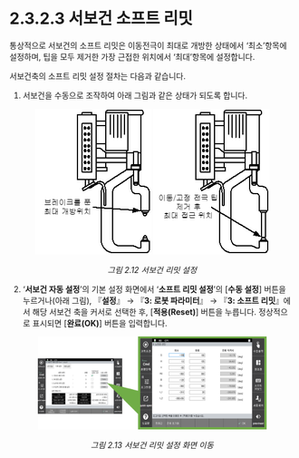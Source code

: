 ﻿# 2.3.2.3 서보건 소프트 리밋

통상적으로 서보건의 소프트 리밋은 이동전극이 최대로 개방한 상태에서 ‘최소’항목에 설정하며, 팁을 모두 제거한 가장 근접한 위치에서 ‘최대’항목에 설정합니다.

서보건축의 소프트 리밋 설정 절차는 다음과 같습니다.

1. 서보건을 수동으로 조작하여 아래 그림과 같은 상태가 되도록 합니다.


<p align="center">
 <img src="../../../.gitbook/assets/image (90).png" ></img>
 <img src="../../../.gitbook/assets/image (2).png" ></img>
 <em><p align="center">그림 2.12 서보건 리밋 설정</p></em>
</p>

2. ‘**서보건 자동 설정**’의 기본 설정 화면에서 ‘**소프트 리밋 설정**’의 \[**수동 설정**] 버튼을 누르거나(아래 그림), 『**설정**』 → 『**3: 로봇 파라미터**』 → 『**3: 소프트 리밋**』에서 해당 서보건 축을 커서로 선택한 후, \[**적용(Reset)**] 버튼을 누릅니다. 정상적으로 표시되면 \[**완료(OK)**] 버튼을 입력합니다.


<p align="center">
 <img src="../../../.gitbook/assets/image (41).png" width="80%"></img>
 <em><p align="center">그림 2.13 서보건 리밋 설정 화면 이동</p></em>
</p>